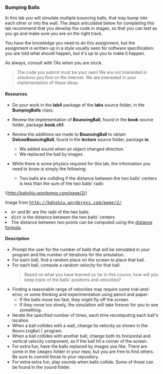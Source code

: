 ### Bumping Balls
In this lab you will simulate multiple bouncing balls, that may bump
into each other or into the wall.  The steps articulated below for completing
this lab recommend that you develop the code in stages, so that you can test
as you go and make sure you are on the right track.

You have the knowledge you need to do this assignment, but the assignment
is written-up in a style usually seen for software specification:  you are
told what should happen, but it's up to you to make it happen.

As always, consult with TAs when you are stuck.

> The code you submit must be your own!
> We are not interested in solutions you find on the Internet.  We are interested
> in *your* implementation of these ideas.

#### Resources

* Do your work in the **lab4** package of the **labs** source
folder, in the **BumpingBalls** class.

* Review the implementation of **BouncingBall**,
found in the **book** source folder, package **book.ch1**.
* Review the additions we made to **BouncingBall** to obtain
**DeluxeBouncingBall**, found in the **lecture** source folder,
package **io**.

   * We added sound when an object changed direction.
   * We replaced the ball by images.

* While there is some physics required for this lab, the information
you need to know is simply the following:

   * Two balls are colliding if the distance between the two balls' centers
is less than the sum of the two balls' radii:

!(http://kahshiu.wordpress.com/page/2/)

Image from <KBD><a href="http://kahshiu.wordpress.com/page/2/">http://kahshiu.wordpress.com/page/2/</a></KBD>
<LI> <KBD>Ar</KBD> and <KBD>Br</KBD> are the radii of the two balls.
<LI> <KBD>dist</KBD> is the distance between the two balls' centers
</UL>
</BLOCKQUOTE>
<LI> The distance between two points can be computed
using the <a href="http://www.purplemath.com/modules/distform.htm">distance formula</a>.
</UL>
</UL>
<H4>Description</H4>
<UL>
  <LI> Prompt the user for the number of balls that will be simulated in
your program and the number of iterations for the simulation.
  <LI> For each ball, find a random place on the screen to place that ball.
  <LI> For each ball, compute a random velocity for that ball.
<BLOCKQUOTE>
  Based on what you have learned so far in this course, how will you keep
track of the balls' positions and velocities?
</BLOCKQUOTE>
   <LI>
Finding a reasonable range of velocities may require some trial-and-error, or
some thinking and experimentation using pencil and paper:
<UL>
<LI> If the balls move
too fast, they might fly off the screen.
<LI> If they move too slowly, the simulation will take forever for you to see something.
</UL>
   <LI> Iterate the specified number of times, each time recomputing
each ball's location
<LI> When a ball collides with a wall, change its velocity as shown
in the <KBD>BouncingBall</KBD> program.
<LI> When a ball collides with another ball, change both its horizontal and
vertical velocity component, as if the ball hit a corner of the screen.
<LI> For extra fun, have the balls replaced by images you like.  There
are some in the <KBD>images</KBD> folder in your repo, but you are free
to find others.  Be sure to commit those to your repository.
<LI> For extra extra fun, play sounds when balls collide.  Some of those can be found
in the <KBD>sound</KBD> folder.
</UL>
